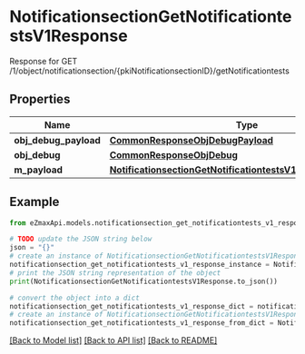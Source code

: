# NotificationsectionGetNotificationtestsV1Response

Response for GET /1/object/notificationsection/{pkiNotificationsectionID}/getNotificationtests

## Properties

Name | Type | Description | Notes
------------ | ------------- | ------------- | -------------
**obj_debug_payload** | [**CommonResponseObjDebugPayload**](CommonResponseObjDebugPayload.md) |  | 
**obj_debug** | [**CommonResponseObjDebug**](CommonResponseObjDebug.md) |  | [optional] 
**m_payload** | [**NotificationsectionGetNotificationtestsV1ResponseMPayload**](NotificationsectionGetNotificationtestsV1ResponseMPayload.md) |  | 

## Example

```python
from eZmaxApi.models.notificationsection_get_notificationtests_v1_response import NotificationsectionGetNotificationtestsV1Response

# TODO update the JSON string below
json = "{}"
# create an instance of NotificationsectionGetNotificationtestsV1Response from a JSON string
notificationsection_get_notificationtests_v1_response_instance = NotificationsectionGetNotificationtestsV1Response.from_json(json)
# print the JSON string representation of the object
print(NotificationsectionGetNotificationtestsV1Response.to_json())

# convert the object into a dict
notificationsection_get_notificationtests_v1_response_dict = notificationsection_get_notificationtests_v1_response_instance.to_dict()
# create an instance of NotificationsectionGetNotificationtestsV1Response from a dict
notificationsection_get_notificationtests_v1_response_from_dict = NotificationsectionGetNotificationtestsV1Response.from_dict(notificationsection_get_notificationtests_v1_response_dict)
```
[[Back to Model list]](../README.md#documentation-for-models) [[Back to API list]](../README.md#documentation-for-api-endpoints) [[Back to README]](../README.md)


